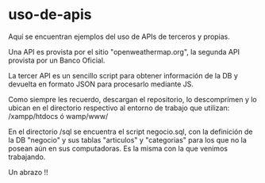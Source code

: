 # uso-de-apis
Aquí se encuentran ejemplos del uso de APIs de terceros y propias.

Una API es provista por el sitio "openweathermap.org", la segunda API provista por un Banco Oficial.

La tercer API es un sencillo script para obtener información de la DB y devuelta en formato JSON para procesarlo mediante JS.

Como siempre les recuerdo, descargan el repositorio, lo descomprímen y lo ubican en el directorio respectivo al entorno de trabajo que utilizan: /xampp/htdocs ó wamp/www/

En el directorio /sql se encuentra el script negocio.sql, con la definición de la DB "negocio" y sus tablas "articulos" y "categorias" para los que no la posean aún en sus computadoras. Es la misma con la que venimos trabajando.

Un abrazo !!
